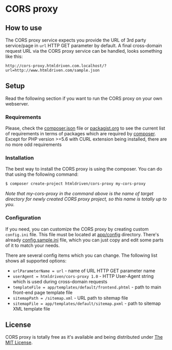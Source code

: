 # CORS proxy

## How to use

The CORS proxy service expects you provide the URL of 3rd party service/page in `url` HTTP GET parameter by default. A final cross-domain request URL via the CORS proxy service can be handled, looks something like this:
```
http://cors-proxy.htmldriven.com.localhost/?url=http://www.htmldriven.com/sample.json
````

## Setup

Read the following section if you want to run the CORS proxy on your own webserver.

### Requirements

Please, check the [composer.json](../../composer.json) file or [packagist.org](https://packagist.org/packages/htmldriven/cors-proxy) to see the current list of requirements in terms of packages which are required by [composer](https://getcomposer.org/). Except for PHP version >=5.6 with CURL extension being installed, there are no more odd requirements

### Installation

The best way to install the CORS proxy is using the composer. You can do that using the following command:
```sh
$ composer create-project htmldriven/cors-proxy my-cors-proxy
```
*Note that my-cors-proxy in the command above is the name of target directory for newly created CORS proxy project, so this name is totally up to you.*

### Configuration

If you need, you can customize the CORS proxy by creating custom `config.ini` file. This file must be located at [app/config](../../app/config) directory. There's already [config.sample.ini](../../app/config/config.sample.ini) file, which you can just copy and edit some parts of it to match your needs.

There are several config items which you can change. The following list shows all supported options:

- `urlParameterName = url` - name of URL HTTP GET parameter name
- `userAgent = htmldriven/cors-proxy 1.0` - HTTP User-Agent string which is used during cross-domain requests
- `templateFile = app/templates/default/frontend.phtml` - path to main front-end page template file
- `sitemapPath = /sitemap.xml` - URL path to sitemap file
- `sitemapFile = app/templates/default/sitemap.pxml` - path to sitemap XML template file

## License

CORS proxy is totally free as it's available and being distributed under [The MIT License](../../LICENSE).

